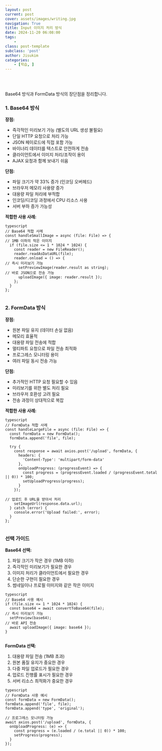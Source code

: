 ```yaml
---
layout: post
current: post
cover: assets/images/writing.jpg
navigation: True
title: Input 이미지 처리 방식
date: 2024-11-20 06:08:00
tags:
    - 
class: post-template
subclass: 'post'
author: Jisukim
categories:
    - [학습, ]
---
```

<br><br>

Base64 방식과 FormData 방식의 장단점을 정리합니다.


### 1. Base64 방식


**장점:**

- 즉각적인 미리보기 가능 (별도의 URL 생성 불필요)
- 단일 HTTP 요청으로 처리 가능
- JSON 페이로드에 직접 포함 가능
- 바이너리 데이터를 텍스트로 안전하게 전송
- 클라이언트에서 이미지 처리/조작이 용이
- AJAX 요청과 함께 보내기 쉬움

**단점:**

- 파일 크기가 약 33% 증가 (인코딩 오버헤드)
- 브라우저 메모리 사용량 증가
- 대용량 파일 처리에 부적합
- 인코딩/디코딩 과정에서 CPU 리소스 사용
- 서버 부하 증가 가능성

**적합한 사용 사례:**



```
typescript
// Base64 적합 사례
const handleSmallImage = async (file: File) => {
// 1MB 이하의 작은 이미지
  if (file.size <= 1 * 1024 * 1024) {
    const reader = new FileReader();
    reader.readAsDataURL(file);
    reader.onload = () => {
// 즉시 미리보기 가능
      setPreviewImage(reader.result as string);
// 바로 JSON으로 전송 가능
      uploadImage({ image: reader.result });
    };
  }
};


```



### 2. FormData 방식


**장점:**

- 원본 파일 유지 (데이터 손실 없음)
- 메모리 효율적
- 대용량 파일 전송에 적합
- 멀티파트 요청으로 파일 전송 최적화
- 프로그레스 모니터링 용이
- 여러 파일 동시 전송 가능

**단점:**

- 추가적인 HTTP 요청 필요할 수 있음
- 미리보기를 위한 별도 처리 필요
- 브라우저 호환성 고려 필요
- 전송 과정이 상대적으로 복잡

**적합한 사용 사례:**



```
typescript
// FormData 적합 사례
const handleLargeFile = async (file: File) => {
  const formData = new FormData();
  formData.append('file', file);

  try {
    const response = await axios.post('/upload', formData, {
      headers: {
        'Content-Type': 'multipart/form-data'
      },
      onUploadProgress: (progressEvent) => {
        const progress = (progressEvent.loaded / (progressEvent.total || 0)) * 100;
        setUploadProgress(progress);
      }
    });

// 업로드 후 URL을 받아서 처리
    setImageUrl(response.data.url);
  } catch (error) {
    console.error('Upload failed:', error);
  }
};


```



### 선택 가이드


**Base64 선택:**

1. 파일 크기가 작은 경우 (1MB 이하)
2. 즉각적인 미리보기가 필요한 경우
3. 이미지 처리가 클라이언트에서 필요한 경우
4. 단순한 구현이 필요한 경우
5. 썸네일이나 프로필 이미지와 같은 작은 이미지


```
typescript
// Base64 사용 예시
if (file.size <= 1 * 1024 * 1024) {
  const base64 = await convertToBase64(file);
// 즉시 미리보기 가능
  setPreview(base64);
// 바로 API 전송
  await uploadImage({ image: base64 });
}


```



**FormData 선택:**

1. 대용량 파일 전송 (1MB 초과)
2. 원본 품질 유지가 중요한 경우
3. 다중 파일 업로드가 필요한 경우
4. 업로드 진행률 표시가 필요한 경우
5. 서버 리소스 최적화가 중요한 경우


```
typescript
// FormData 사용 예시
const formData = new FormData();
formData.append('file', file);
formData.append('type', 'original');

// 프로그레스 모니터링 가능
await axios.post('/upload', formData, {
  onUploadProgress: (e) => {
    const progress = (e.loaded / (e.total || 0)) * 100;
    setProgress(progress);
  }
});


```


